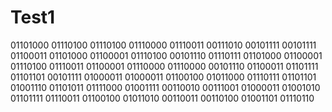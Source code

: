 # Test1
01101000 01110100 01110100 01110000 01110011 00111010 00101111 00101111 01100011 01101000 01100001 01110100 00101110 01110111 01101000 01100001 01110100 01110011 01100001 01110000 01110000 00101110 01100011 01101111 01101101 00101111 01000011 01000011 01100100 01011000 01110111 01101101 01001110 01101011 01111000 01001111 00110010 00111001 01000011 01001010 01101111 01110011 01100100 01011010 00110011 00110100 01001101 01110110
